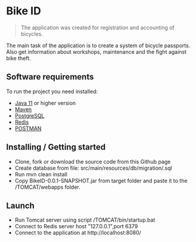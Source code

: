 # Bike ID

> The application was created for registration and accounting of bicycles.

The main task of the application is to create a system of bicycle passports.
Also get information about workshops, maintenance and the fight against bike theft.

## Software requirements

To run the project you need installed:

* [Java 11](https://www.oracle.com/cis/java/technologies/javase/jdk11-archive-downloads.html)  or higher version
* [Maven](https://maven.apache.org/)
* [PostgreSQL](https://www.postgresql.org/docs/)
* [Redis](https://redis.io/docs/about/)
* [POSTMAN](https://www.postman.com/)

## Installing / Getting started

* Clone, fork or download the source code from this Github page
* Create database from file: src/main/resources/db/migration/.sql
* Run mvn clean install
* Copy BikeID-0.0.1-SNAPSHOT.jar from target folder and paste it to the /TOMCAT/webapps folder.

## Launch

* Run Tomcat server using script /TOMCAT/bin/startup.bat
* Connect to Redis server host "127.0.0.1",port 6379
* Connect to the application at http://localhost:8080/

